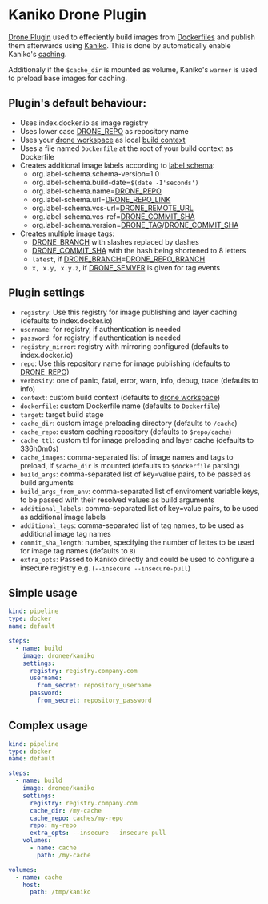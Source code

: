 # Kaniko Drone Plugin
[Drone Plugin](https://drone.io/) used to effeciently build images from [Dockerfiles](https://docs.docker.com/engine/reference/builder/) and publish them afterwards using [Kaniko](https://github.com/GoogleContainerTools/kaniko). This is done by automatically enable Kaniko's [caching](https://github.com/GoogleContainerTools/kaniko#caching).

Additionaly if the `$cache_dir` is mounted as volume, Kaniko's `warmer` is used to preload base images for caching.

## Plugin's default behaviour:
- Uses index.docker.io as image registry
- Uses lower case [DRONE_REPO](https://docs.drone.io/pipeline/environment/reference/drone-repo/) as repository name
- Uses your [drone workspace](https://docs.drone.io/pipeline/docker/syntax/workspace/) as local [build context](https://github.com/GoogleContainerTools/kaniko#kaniko-build-contexts)
- Uses a file named `Dockerfile` at the root of your build context as Dockerfile
- Creates additional image labels according to [label schema](http://label-schema.org/rc1/):
    - org.label-schema.schema-version=1.0
    - org.label-schema.build-date=`$(date -I'seconds')`
    - org.label-schema.name=[DRONE_REPO](https://docs.drone.io/pipeline/environment/reference/drone-repo/)
    - org.label-schema.url=[DRONE_REPO_LINK](https://docs.drone.io/pipeline/environment/reference/drone-repo-link/)
    - org.label-schema.vcs-url=[DRONE_REMOTE_URL](https://docs.drone.io/pipeline/environment/reference/drone-remote-url/)
    - org.label-schema.vcs-ref=[DRONE_COMMIT_SHA](https://docs.drone.io/pipeline/environment/reference/drone-commit-sha/)
    - org.label-schema.version=[DRONE_TAG](https://docs.drone.io/pipeline/environment/reference/drone-tag/)/[DRONE_COMMIT_SHA](https://docs.drone.io/pipeline/environment/reference/drone-commit-sha/)
- Creates multiple image tags:
    - [DRONE_BRANCH](https://docs.drone.io/pipeline/environment/reference/drone-branch/) with slashes replaced by dashes
    - [DRONE_COMMIT_SHA](https://docs.drone.io/pipeline/environment/reference/drone-commit-sha/) with the hash being shortened to 8 letters
    - `latest`, if [DRONE_BRANCH](https://docs.drone.io/pipeline/environment/reference/drone-branch/)=[DRONE_REPO_BRANCH](https://docs.drone.io/pipeline/environment/reference/drone-repo-branch/)
    - `x, x.y, x.y.z`, if [DRONE_SEMVER](https://docs.drone.io/pipeline/environment/reference/drone-semver/) is given for tag events

## Plugin settings
- `registry`: Use this registry for image publishing and layer caching (defaults to index.docker.io)
- `username`: for registry, if authentication is needed
- `password`: for registry, if authentication is needed
- `registry_mirror`: registry with mirroring configured (defaults to index.docker.io)
- `repo`: Use this repository name for image publishing (defaults to [DRONE_REPO](https://docs.drone.io/pipeline/environment/reference/drone-repo/))
- `verbosity`: one of panic, fatal, error, warn, info, debug, trace (defaults to info)
- `context`: custom build context (defaults to [drone workspace](https://docs.drone.io/pipeline/docker/syntax/workspace/))
- `dockerfile`: custom Dockerfile name (defaults to `Dockerfile`)
- `target`: target build stage
- `cache_dir`: custom image preloading directory (defaults to `/cache`)
- `cache_repo`: custom caching repository (defaults to `$repo/cache`)
- `cache_ttl`: custom ttl for image preloading and layer cache (defaults to 336h0m0s)
- `cache_images`: comma-separated list of image names and tags to preload, if `$cache_dir` is mounted (defaults to `$dockerfile` parsing)
- `build_args`: comma-separated list of key=value pairs, to be passed as build arguments
- `build_args_from_env`: comma-separated list of enviroment variable keys, to be passed with their resolved values as build arguments
- `additional_labels`: comma-separated list of key=value pairs, to be used as additional image labels
- `additional_tags`: comma-separated list of tag names, to be used as additional image tag names
- `commit_sha_length`: number, specifying the number of lettes to be used for image tag names (defaults to `8`)
- `extra_opts`: Passed to Kaniko directly and could be used to configure a insecure registry e.g. (`--insecure --insecure-pull`)

## Simple usage
```yaml
kind: pipeline
type: docker
name: default

steps:
  - name: build
    image: dronee/kaniko
    settings:
      registry: registry.company.com
      username:
        from_secret: repository_username
      password:
        from_secret: repository_password
```

## Complex usage
```yaml
kind: pipeline
type: docker
name: default

steps:
  - name: build
    image: dronee/kaniko
    settings:
      registry: registry.company.com
      cache_dir: /my-cache
      cache_repo: caches/my-repo
      repo: my-repo
      extra_opts: --insecure --insecure-pull
    volumes:
      - name: cache
        path: /my-cache

volumes:
  - name: cache
    host: 
      path: /tmp/kaniko
```
